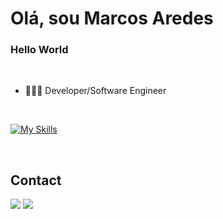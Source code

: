 <!--<img align="right" height="590em" src="https://raw.githubusercontent.com/gist/MarcosAredes/045cc915dbee5b0d7ba49787b3521547/raw/4e8c7d84ae46a1c8e6ca9bd90137475bb5b8b8a5/Githubcard2.svg"/>-->
<h1 align="left">Olá, sou Marcos Aredes</h1>
<h3>Hello World</h3>

<br>

- 👨🏻‍💻 Developer/Software Engineer

<br>

[![My Skills](https://skillicons.dev/icons?i=js,html,css,git,ts,github,python,vscode&perline=4)](https://skillicons.dev)




<br>


## Contact

<a href = "mailto:marcosaredessantos@gmail.com"><img src="https://img.shields.io/badge/-Gmail-%23333?style=for-the-badge&logo=gmail&logoColor=white" target="_blank"></a>
<a href="https://www.linkedin.com/in/marcos-aredes/" target="_blank"><img src="https://img.shields.io/badge/-LinkedIn-%230077B5?style=for-the-badge&logo=linkedin&logoColor=white" target="_blank"></a> 
